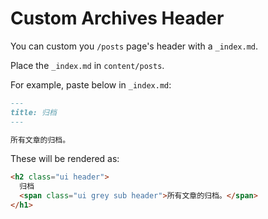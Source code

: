 # Custom Archives Header

You can custom you `/posts` page's header with a `_index.md`.

Place the `_index.md` in `content/posts`.

For example, paste below in `_index.md`:

```markdown
---
title: 归档
---

所有文章的归档。
```

These will be rendered as:

```html
<h2 class="ui header">
  归档
  <span class="ui grey sub header">所有文章的归档。</span>
</h1>
```
